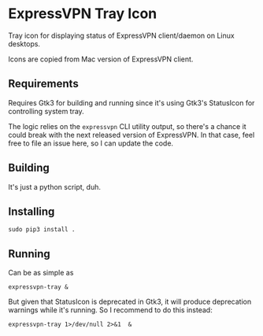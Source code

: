 # ExpressVPN Tray Icon

Tray icon for displaying status of ExpressVPN client/daemon on Linux desktops.

Icons are copied from Mac version of ExpressVPN client.

## Requirements

Requires Gtk3 for building and running since it's using Gtk3's StatusIcon for controlling system tray.

The logic relies on the `expressvpn` CLI utility output, so there's a chance it could break with the next released version of ExpressVPN. In that case, feel free to file an issue here, so I can update the code.

## Building

It's just a python script, duh.

## Installing

```
sudo pip3 install .
```

## Running

Can be as simple as
```
expressvpn-tray &
```

But given that StatusIcon is deprecated in Gtk3, it will produce deprecation warnings while it's running. So I recommend to do this instead:
```
expressvpn-tray 1>/dev/null 2>&1  &
```
